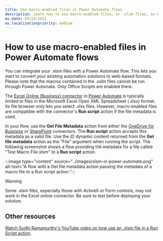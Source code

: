 ```yaml
---
title: Use macro-enabled files in Power Automate flows
description: Learn how to use macro-enabled files, or .xlsm files, in Power Automate flows.
ms.date: 03/24/2022
ms.localizationpriority: medium
---
```


# How to use macro-enabled files in Power Automate flows

You can integrate your .xlsm files with a Power Automate flow. This lets you start to convert your existing automation solutions to web-based formats. Please note that the macros contained in the .xslm files cannot be run through Power Automate. Only Office Scripts are enabled there.

The [Excel Online (Business) connector](https://flow.microsoft.com/connectors/shared_excelonlinebusiness/excel-online-business/) in [Power Automate](https://flow.microsoft.com/) is typically limited to files in the Microsoft Excel Open XML Spreadsheet (.xlsx) format. Its file browser only lets you select .xlsx files. However, macro-enabled files are compatible with the connector's **Run script** action if the file metadata is used.

In your flow, use the **Get File Metadata** action from either the [OneDrive for Business](https://flow.microsoft.com/connectors/shared_onedriveforbusiness/onedrive-for-business/) or [SharePoint](https://flow.microsoft.com/connectors/shared_sharepointonline/sharepoint/) connectors. The **Run script** action accepts this metadata as a valid file. Use the *ID* dynamic content returned from the **Get file metadata** action as the "File" argument when running the script. The following screenshot shows a flow providing the metadata for a file called "Test Macro File.xlsm" to a **Run script** action.

:::image type="content" source="../images/xlsm-in-power-automate.png" alt-text="A flow with a Get file metadata action passing the metadata of a macro file to a Run script action.":::

> [!WARNING]
> Some .xlsm files, especially those with ActiveX or Form controls, may not work in the Excel online connector. Be sure to test before deploying your solution.

## Other resources

[Watch Sudhi Ramamurthy's YouTube video on how use an .xlsm file in a Run Script action](https://youtu.be/o-H9BbywJQQ).
